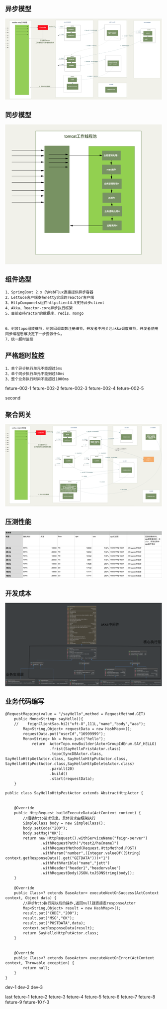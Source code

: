 ## 异步模型
![Architecture](doc/image/architecture.png)

## 同步模型
![Old](doc/image/old.png)


## 组件选型
```
1、SpringBoot 2.x 的WebFlux直接提供异步容器
2、Lettuce客户端支持netty实现的reactor客户端
3、HttpComponets组件httpclient4.5支持异步client
4、Akka、Reactor-core异步执行框架
5、目前支持ractor的数据库，redis，mongo


6、封装topo组装细节，封装回调函数注册细节，开发者不用关注akka调度细节，开发者使用同步编程思维决定下一步要做什么。
7、统一超时监控
```


## 严格超时监控
```
1、单个异步执行单元不能超过5ms
2、单个同步执行单元不能到过50ms
3、整个业务执行时间不能超过1000ms
```
feture-002-1
feture-002-2
feture-002-3
feture-002-4
feture-002-5


second

## 聚合网关
![Gate](doc/image/gate.png)

## 压测性能
![Performance](doc/image/performance.png)

## 开发成本
![Uml](doc/image/Uml.png)

## 业务代码编写
```
@RequestMapping(value = "/sayHello",method = RequestMethod.GET)
    public Mono<String> sayHello(){
    //    feignClientSao.hi2("uft-8",111L,"name","body","aaa");
        Map<String,Object> requestData = new HashMap<>();
        requestData.put("userId","16999999");
        Mono<String> kk = Mono.just("hello");
            return  ActorTopo.newBuilder(ActorGroupIdEnum.SAY_HELLO)
                    .frist(SayHelloFristActor.class)
                    .topo(SyncDBActor.class, SayHelloHttpGetActor.class, SayHelloHttpPutActor.class, SayHelloHttpPostActor.class,SayHelloHttpDeleteActor.class)
                    .parall(20)
                    .build()
                    .start(requestData);
    }
```

```
public class SayHelloHttpPostActor extends AbstractHttpActor {


    @Override
    public HttpRequest buildExecuteData(ActContext context) {
        //组装http请求信息，具体请求由框架执行
        SimpleClass body = new SimpleClass();
        body.setCode("200");
        body.setMsg("OK");
        return new HttpRequest().withServiceName("feign-server")
                .withRequestPath("/test2/ha{name}")
                .withRequestMethod(Request.HttpMethod.POST)
                .withParam("number",(Integer.valueOf((String) context.getResponseData().get("GETDATA")))+"1")
                .withPathVarible("name","jett")
                .withHeader("header1","headervalue")
                .withRequestBody(JSON.toJSONString(body));
    }

    @Override
    public Class<? extends BaseActor> executeNextOnSuccess(ActContext context, Object data) {
        //异步http执行完以后的操作,返回null就直接走responseActor
        Map<String,Object> result = new HashMap<>();
        result.put("CODE","200");
        result.put("MSG","OK");
        result.put("POSTDATA",data);
        context.setResponseData(result);
        return SayHelloHttpPutActor.class;
    }


    @Override
    public Class<? extends BaseActor> executeNextOnError(ActContext context, Throwable exception) {
        return null;
    }
}
```
dev-1
dev-2
dev-3



last
feture-1
feture-2
feture-3
feture-4
feture-5
feture-6
feture-7
feture-8
feture-9
feture-10
f-3